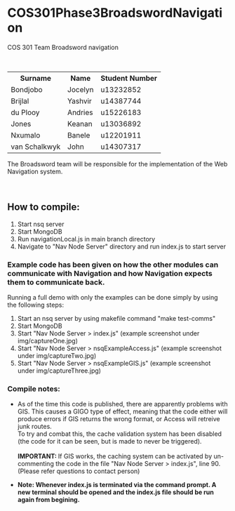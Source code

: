 # COS301Phase3BroadswordNavigation
COS 301 Team Broadsword navigation

<table>
  <tr>
    <th>Surname</th>
    <th>Name</th>
    <th>Student Number</th>
  </tr>
  <tr>
    <td>Bondjobo</td>
    <td>Jocelyn</td>
    <td>u13232852</td>
  </tr>
  <tr>
    <td>Brijlal</td>
    <td>Yashvir</td>
    <td>u14387744</td>
  </tr>
  <tr>
    <td>du Plooy</td>
    <td>Andries</td>
    <td>u15226183</td>
  </tr>
  <tr>
    <td>Jones</td>
    <td>Keanan</td>
    <td>u13036892</td>
  </tr>
  <tr>
    <td>Nxumalo</td>
    <td>Banele</td>
    <td>u12201911</td>
  </tr>
  <tr>
    <td>van Schalkwyk</td>
    <td>John</td>
    <td>u14307317</td>
  </tr>
</table>

The Broadsword team will be responsible for the implementation of the Web Navigation system.

<br/>
<h2><b>How to compile:</b></h2>

<ol>
	<li>Start nsq server</li>
	<li>Start MongoDB</li>
	<li>Run navigationLocal.js in main branch directory</li>
	<li>Navigate to "Nav Node Server" directory and run index.js to start server</li>
</ol>

<h3>Example code has been given on how the other modules can communicate with Navigation and how Navigation expects them to communicate back.</h3>

<p>Running a full demo with only the examples can be done simply by using the following steps:</p>

<ol>
	<li>Start an nsq server by using makefile command "make test-comms"</li>
	<li>Start MongoDB</li>
	<li>Start "Nav Node Server > index.js" (example screenshot under img/captureOne.jpg)</li>
	<li>Start "Nav Node Server > nsqExampleAccess.js" (example screenshot under img/captureTwo.jpg)</li>
	<li>Start "Nav Node Server > nsqExampleGIS.js" (example screenshot under img/captureThree.jpg)</li>
</ol>

<h3>Compile notes:</h3>

<ul>
	<li>
		<p>As of the time this code is published, there are apparently problems with GIS. This causes a GIGO type of effect, meaning that the code either will produce errors if GIS returns the wrong format, or Access will retreive junk routes. <br/>To try and combat this, the cache validation system has been disabled (the code for it can be seen, but is made to never be triggered).
		<br/>
		<br/>
		<b>IMPORTANT: </b> If GIS works, the caching system can be activated by un-commenting the code in the file "Nav Node Server > index.js", line 90. (Please refer questions to contact person) 
		</p>
	</li>
	<li>
		<b>Note: Whenever index.js is terminated via the command prompt. A new terminal should be opened and the index.js file should be run again from begining.</b>
	</li>
</ul>
